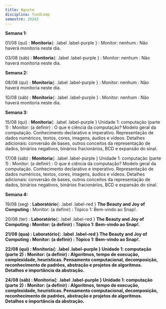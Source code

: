 ```yaml
---
title: Agosto
disciplina: fundcomp
semestre: 20242
---
```


**Semana 1:**

01/08 (qui)
: **Monitoria**{: .label .label-purple } 
  : Monitor: nenhum
: Não haverá monitoria neste dia.

03/08 (sáb)
: **Monitoria**{: .label .label-purple }
  : Monitor: nenhum
: Não haverá monitoria neste dia.



**Semana 2:**

08/08 (qui)
: **Monitoria**{: .label .label-purple }
  : Monitor: nenhum
: Não haverá monitoria neste dia.

10/08 (sáb)
: **Monitoria**{: .label .label-purple }
  : Monitor: nenhum
: Não haverá monitoria neste dia.



**Semana 3:**

15/08 (qui)
: **Monitoria**{: .label .label-purple } Unidade 1: computação (parte 1)
  : Monitor: (a definir)
: O que é ciência da computação? Modelo geral da computação. Conhecimento
  declarativo e imperativo. Representação de dados numéricos, textos, cores,
  imagens, áudios e vídeos. Detalhes adicionais: conversão de bases, outros
  conceitos da representação de dados, binários negativos, binários
  fracionários, BCD e expansão do sinal.

17/08 (sáb)
: **Monitoria**{: .label .label-purple } Unidade 1: computação (parte 1)
  : Monitor: (a definir)
: O que é ciência da computação? Modelo geral da computação. Conhecimento
  declarativo e imperativo. Representação de dados numéricos, textos, cores,
  imagens, áudios e vídeos. Detalhes adicionais: conversão de bases, outros
  conceitos da representação de dados, binários negativos, binários
  fracionários, BCD e expansão do sinal.



**Semana 4:**

19/08 (seg)
: **Laboratório**{: .label .label-red } <b>The Beauty and Joy of Computing</b>
  : Monitor: (a definir)
: Tópico 1: Bem-vindo ao Snap<i>!</i>.

20/08 (ter)
: **Laboratório**{: .label .label-red } <b>The Beauty and Joy of Computing<b>
  : Monitor: (a definir)
: Tópico 1: Bem-vindo ao Snap<i>!</i>.

21/08 (qua)
: **Laboratório**{: .label .label-red } <b>The Beauty and Joy of Computing<b>
  : Monitor: (a definir)
: Tópico 1: Bem-vindo ao Snap<i>!</i>.

22/08 (qui)
: **Monitoria**{: .label .label-purple } Unidade 1: computação (parte 2)
  : Monitor: (a definir)
: Algoritmos, tempo de execução, complexidade, heurísticas. Pensamento
  computacional, decomposição, reconhecimento de padrões, abstração e projetos
  de algoritmos. Detalhes e importância da abstração.

24/08 (sáb)
: **Monitoria**{: .label .label-purple } Unidade 1: computação (parte 2)
  : Monitor: (a definir) 
: Algoritmos, tempo de execução, complexidade, heurísticas. Pensamento
  computacional, decomposição, reconhecimento de padrões, abstração e projetos
  de algoritmos. Detalhes e importância da abstração.
  
